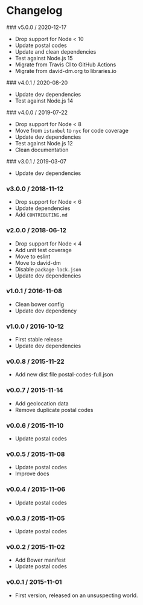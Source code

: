 Changelog
=========

### v5.0.0 / 2020-12-17

  - Drop support for Node < 10
  - Update postal codes
  - Update and clean dependencies
  - Test against Node.js 15
  - Migrate from Travis CI to GitHub Actions
  - Migrate from david-dm.org to libraries.io

### v4.0.1 / 2020-08-20

  - Update dev dependencies
  - Test against Node.js 14

### v4.0.0 / 2019-07-22

  - Drop support for Node < 8
  - Move from `istanbul` to `nyc` for code coverage
  - Update dev dependencies
  - Test against Node.js 12
  - Clean documentation

### v3.0.1 / 2019-03-07

  - Update dev dependencies

### v3.0.0 / 2018-11-12

  - Drop support for Node < 6
  - Update dependencies
  - Add `CONTRIBUTING.md`

### v2.0.0 / 2018-06-12

  - Drop support for Node < 4
  - Add unit test coverage
  - Move to eslint
  - Move to david-dm
  - Disable `package-lock.json`
  - Update dev dependencies

### v1.0.1 / 2016-11-08

 - Clean bower config
 - Update dev dependency

### v1.0.0 / 2016-10-12

 - First stable release
 - Update dev dependencies

### v0.0.8 / 2015-11-22

 - Add new dist file postal-codes-full.json

### v0.0.7 / 2015-11-14

 - Add geolocation data
 - Remove duplicate postal codes

### v0.0.6 / 2015-11-10

 - Update postal codes

### v0.0.5 / 2015-11-08

 - Update postal codes
 - Improve docs

### v0.0.4 / 2015-11-06

 - Update postal codes

### v0.0.3 / 2015-11-05

 - Update postal codes

### v0.0.2 / 2015-11-02

 - Add Bower manifest
 - Update postal codes

### v0.0.1 / 2015-11-01

 - First version, released on an unsuspecting world.
